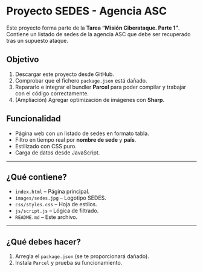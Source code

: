 # Proyecto SEDES - Agencia ASC

Este proyecto forma parte de la **Tarea “Misión Ciberataque. Parte 1”**. Contiene un listado de sedes de la agencia ASC que debe ser recuperado tras un supuesto ataque.

## Objetivo

1. Descargar este proyecto desde GitHub.
2. Comprobar que el fichero `package.json` está dañado.
3. Repararlo e integrar el bundler **Parcel** para poder compilar y trabajar con el código correctamente.
4. (Ampliación) Agregar optimización de imágenes con **Sharp**.

## Funcionalidad

- Página web con un listado de sedes en formato tabla.
- Filtro en tiempo real por **nombre de sede** y **país**.
- Estilizado con CSS puro.
- Carga de datos desde JavaScript.

---

## ¿Qué contiene?

- `index.html` – Página principal.
- `images/sedes.jpg` – Logotipo SEDES.
- `css/styles.css` – Hoja de estilos.
- `js/script.js` – Lógica de filtrado.
- `README.md` – Este archivo.

---

## ¿Qué debes hacer?

1. Arregla el `package.json` (se te proporcionará dañado).
2. Instala `Parcel` y prueba su funcionamiento.
